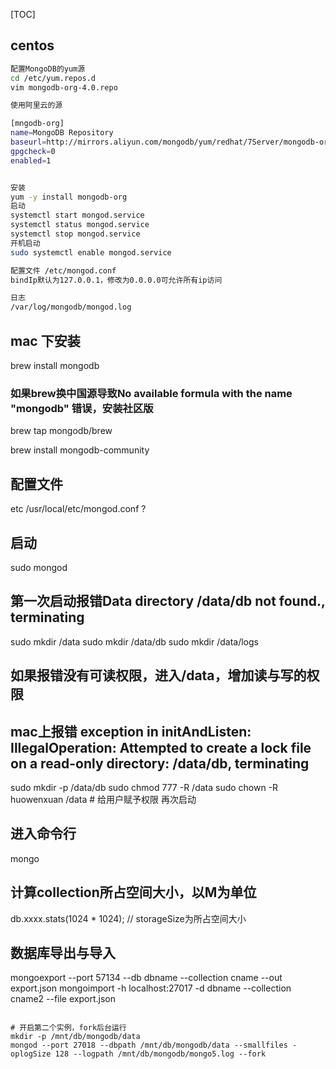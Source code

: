 [TOC]

## centos

```sh
配置MongoDB的yum源
cd /etc/yum.repos.d 
vim mongodb-org-4.0.repo

使用阿里云的源

[mngodb-org]
name=MongoDB Repository
baseurl=http://mirrors.aliyun.com/mongodb/yum/redhat/7Server/mongodb-org/4.0/x86_64/
gpgcheck=0
enabled=1


安装
yum -y install mongodb-org
启动
systemctl start mongod.service
systemctl status mongod.service
systemctl stop mongod.service
开机启动
sudo systemctl enable mongod.service

配置文件 /etc/mongod.conf
bindIp默认为127.0.0.1，修改为0.0.0.0可允许所有ip访问

日志
/var/log/mongodb/mongod.log
```

## mac 下安装

brew install mongodb

### 如果brew换中国源导致No available formula with the name "mongodb" 错误，安装社区版

brew tap mongodb/brew 

brew install mongodb-community

## 配置文件

etc /usr/local/etc/mongod.conf ?

## 启动

sudo mongod
## 第一次启动报错Data directory /data/db not found., terminating

sudo mkdir /data
sudo mkdir /data/db
sudo mkdir /data/logs

## 如果报错没有可读权限，进入/data，增加读与写的权限

## mac上报错 exception in initAndListen: IllegalOperation: Attempted to create a lock file on a read-only directory: /data/db, terminating

sudo mkdir -p /data/db
sudo  chmod 777 -R /data
sudo chown -R huowenxuan /data # 给用户赋予权限
再次启动

## 进入命令行

mongo

## 计算collection所占空间大小，以M为单位

db.xxxx.stats(1024 * 1024); // storageSize为所占空间大小

## 数据库导出与导入

mongoexport --port 57134 --db dbname --collection cname --out export.json 
mongoimport -h localhost:27017 -d dbname --collection cname2 --file export.json
```

# 开启第二个实例，fork后台运行
mkdir -p /mnt/db/mongodb/data
mongod --port 27018 --dbpath /mnt/db/mongodb/data --smallfiles -oplogSize 128 --logpath /mnt/db/mongodb/mongo5.log --fork
```